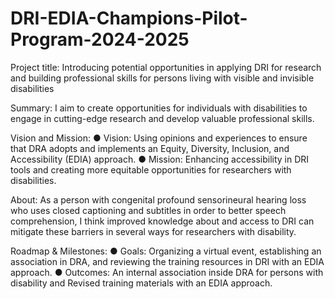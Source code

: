 # DRI-EDIA-Champions-Pilot-Program-2024-2025
Project title: Introducing potential opportunities in applying DRI for research and building professional skills for persons living with visible and invisible disabilities

Summary: I aim to create opportunities for individuals with disabilities to engage in cutting-edge research and develop valuable professional skills.


Vision and Mission:
●	Vision: Using opinions and experiences to ensure that DRA adopts and implements an Equity, Diversity, Inclusion, and Accessibility (EDIA) approach.
●	Mission: Enhancing accessibility in DRI tools and creating more equitable opportunities for researchers with disabilities.

About: As a person with congenital profound sensorineural hearing loss who uses closed captioning and subtitles in order to better speech comprehension, I think improved knowledge about and access to DRI can mitigate these barriers in several ways for researchers with disability.

Roadmap & Milestones:
●	Goals: Organizing a virtual event, establishing an association in DRA, and reviewing the training resources in DRI with an EDIA approach.
●	Outcomes: An internal association inside DRA for persons with disability and Revised training materials with an EDIA approach.
